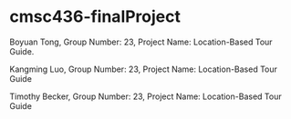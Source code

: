 # cmsc436-finalProject

Boyuan Tong, Group Number: 23, Project Name: Location-Based Tour Guide. 

Kangming Luo, Group Number: 23, Project Name: Location-Based Tour Guide

Timothy Becker, Group Number: 23, Project Name: Location-Based Tour Guide
